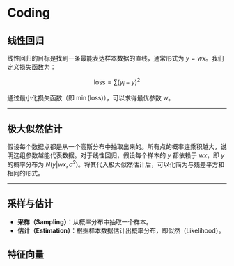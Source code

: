 # Coding




## 线性回归

线性回归的目标是找到一条最能表达样本数据的直线，通常形式为 $y = wx$。我们定义损失函数为：

$$
\text{loss} = \sum (y_i - y)^2
$$

通过最小化损失函数（即 $\min(\text{loss})$），可以求得最优参数 $w$。

---

## 极大似然估计

假设每个数据点都是从一个高斯分布中抽取出来的。所有点的概率连乘积越大，说明这组参数越能代表数据。对于线性回归，假设每个样本的 $y$ 都依赖于 $wx$，即 $y$ 的概率分布为 $N(y|wx, \sigma^2)$。将其代入极大似然估计后，可以化简为与残差平方和相同的形式。

---

## 采样与估计

- **采样（Sampling）**：从概率分布中抽取一个样本。
- **估计（Estimation）**：根据样本数据估计出概率分布，即似然（Likelihood）。


## 特征向量